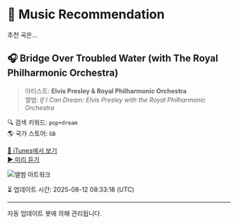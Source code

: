 
# 🎵 Music Recommendation

추천 곡은...

## 🎧 Bridge Over Troubled Water (with The Royal Philharmonic Orchestra)  
> 아티스트: **Elvis Presley & Royal Philharmonic Orchestra**  
> 앨범: _If I Can Dream: Elvis Presley with the Royal Philharmonic Orchestra_  

🔍 검색 키워드: `pop+dream`  
🌎 국가 스토어: `GB`

[🔗 iTunes에서 보기](https://music.apple.com/gb/album/bridge-over-troubled-water-with-the-royal/1024343698?i=1024343829&uo=4)  
[▶️ 미리 듣기](https://audio-ssl.itunes.apple.com/itunes-assets/AudioPreview112/v4/7b/cd/d8/7bcdd855-5c5e-ebc9-d091-1c5422d248de/mzaf_8558870966400183900.plus.aac.p.m4a)

![앨범 아트워크](https://is1-ssl.mzstatic.com/image/thumb/Music115/v4/76/07/18/760718fb-7219-b14d-895b-a6ba2137b5be/mzm.cnoglbqq.jpg/100x100bb.jpg)

⏳ 업데이트 시간: 2025-08-12 08:33:18 (UTC)

---
자동 업데이트 봇에 의해 관리됩니다.
